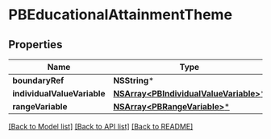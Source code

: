 # PBEducationalAttainmentTheme

## Properties
Name | Type | Description | Notes
------------ | ------------- | ------------- | -------------
**boundaryRef** | **NSString*** |  | [optional] 
**individualValueVariable** | [**NSArray&lt;PBIndividualValueVariable&gt;***](PBIndividualValueVariable.md) |  | [optional] 
**rangeVariable** | [**NSArray&lt;PBRangeVariable&gt;***](PBRangeVariable.md) |  | [optional] 

[[Back to Model list]](../README.md#documentation-for-models) [[Back to API list]](../README.md#documentation-for-api-endpoints) [[Back to README]](../README.md)


